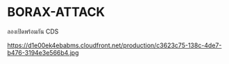 # BORAX-ATTACK
ลองเปิดพร้อมกัน CDS

https://d1e00ek4ebabms.cloudfront.net/production/c3623c75-138c-4de7-b476-3194e3e566b4.jpg

